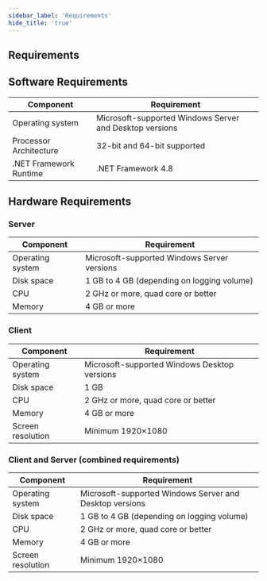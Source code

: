 ```yaml
---
sidebar_label: 'Requirements'
hide_title: 'true'
---
```


## Requirements

## Software Requirements

| **Component**            | **Requirement**                                                                 |
|--------------------------|----------------------------------------------------------------------------------|
| Operating system         | Microsoft-supported Windows Server and Desktop versions                          |
| Processor Architecture   | 32-bit and 64-bit supported                                                      |
| .NET Framework Runtime   | .NET Framework 4.8  


## Hardware Requirements

### Server

| **Component**            | **Requirement**                                                                 |
|--------------------------|----------------------------------------------------------------------------------|
| Operating system         | Microsoft-supported Windows Server versions                                     |
| Disk space               | 1 GB to 4 GB (depending on logging volume)                                      |
| CPU                      | 2 GHz or more, quad core or better                                              |
| Memory                   | 4 GB or more                                                                    |

### Client

| **Component**            | **Requirement**                                                                 |
|--------------------------|----------------------------------------------------------------------------------|
| Operating system         | Microsoft-supported Windows Desktop versions                                    |
| Disk space               | 1 GB                                                                             |
| CPU                      | 2 GHz or more, quad core or better                                              |
| Memory                   | 4 GB or more                                                                    |
| Screen resolution        | Minimum 1920×1080                                                               |

### Client and Server (combined requirements)

| **Component**            | **Requirement**                                                                 |
|--------------------------|----------------------------------------------------------------------------------|
| Operating system         | Microsoft-supported Windows Server and Desktop versions                        |
| Disk space               | 1 GB to 4 GB (depending on logging volume)                                      |
| CPU                      | 2 GHz or more, quad core or better                                              |
| Memory                   | 4 GB or more                                                                    |
| Screen resolution        | Minimum 1920×1080                                                               |
